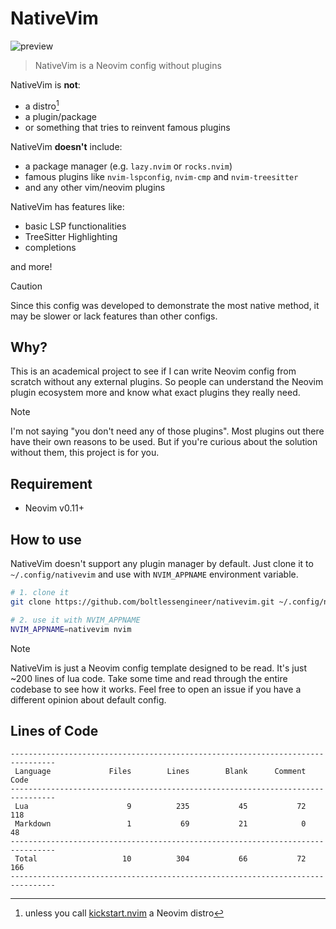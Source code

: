 # NativeVim

![preview](https://github.com/boltlessengineer/nativevim/assets/60088301/7d0c6841-6e4c-43e0-8982-dc58328f484c)

> NativeVim is a Neovim config without plugins

NativeVim is **not**:
- a distro[^1]
- a plugin/package
- or something that tries to reinvent famous plugins

NativeVim **doesn't** include:
- a package manager (e.g. `lazy.nvim` or `rocks.nvim`)
- famous plugins like `nvim-lspconfig`, `nvim-cmp` and `nvim-treesitter`
- and any other vim/neovim plugins

NativeVim has features like:

- basic LSP functionalities
- TreeSitter Highlighting
- completions

and more!

> [!CAUTION]
> Since this config was developed to demonstrate the most native method, it may be slower or lack features than other configs.

## Why?

This is an academical project to see if I can write Neovim config from scratch without any external plugins.
So people can understand the Neovim plugin ecosystem more and know what exact plugins they really need.

> [!NOTE]
> I'm not saying "you don't need any of those plugins". Most plugins out there have their own reasons to be used.
> But if you're curious about the solution without them, this project is for you.

## Requirement

- Neovim v0.11+

## How to use

NativeVim doesn't support any plugin manager by default.
Just clone it to `~/.config/nativevim` and use with `NVIM_APPNAME` environment variable.

```sh
# 1. clone it
git clone https://github.com/boltlessengineer/nativevim.git ~/.config/nativevim

# 2. use it with NVIM_APPNAME
NVIM_APPNAME=nativevim nvim
```

> [!NOTE]
> NativeVim is just a Neovim config template designed to be read. It's just ~200 lines of lua code.
> Take some time and read through the entire codebase to see how it works.
> Feel free to open an issue if you have a different opinion about default config.

## Lines of Code

```
--------------------------------------------------------------------------------
 Language             Files        Lines        Blank      Comment         Code
--------------------------------------------------------------------------------
 Lua                      9          235           45           72          118
 Markdown                 1           69           21            0           48
--------------------------------------------------------------------------------
 Total                   10          304           66           72          166
--------------------------------------------------------------------------------
```

[^1]: unless you call [kickstart.nvim] a Neovim distro

[kickstart.nvim]: https://github.com/nvim-lua/kickstart.nvim
